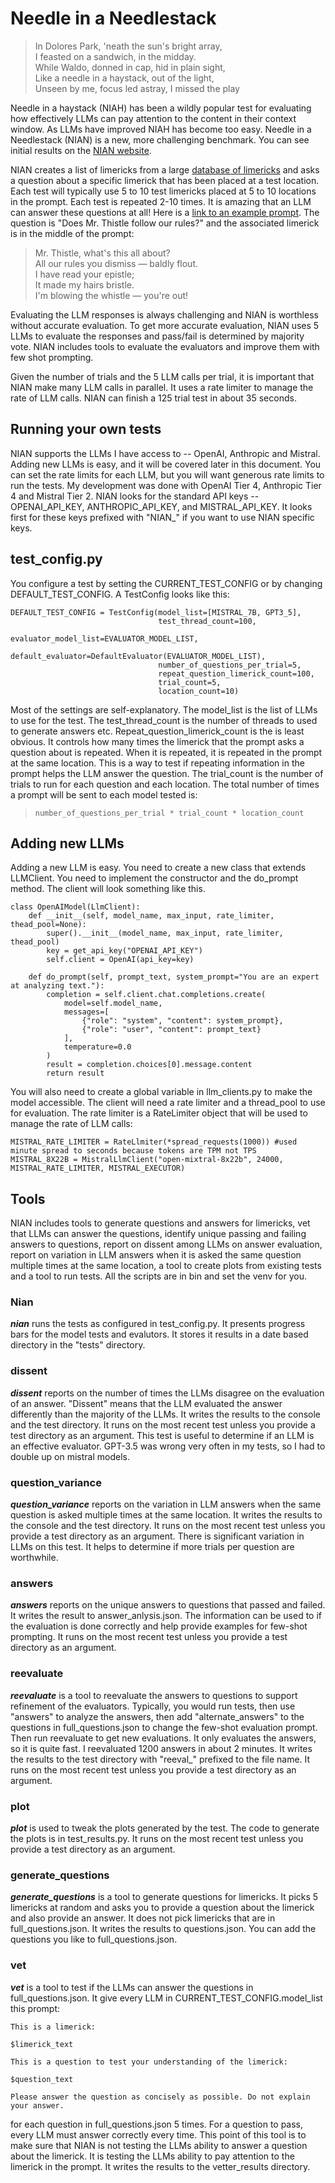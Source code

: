 # Needle in a Needlestack

> In Dolores Park, 'neath the sun's bright array,  
> I feasted on a sandwich, in the midday.  
> While Waldo, donned in cap, hid in plain sight,  
> Like a needle in a haystack, out of the light,  
> Unseen by me, focus led astray, I missed the play 
> 

Needle in a haystack (NIAH) has been a wildly popular test for evaluating how effectively LLMs can pay attention to 
the content in their context window.  As LLMs have improved NIAH has become too easy.  Needle in a Needlestack (NIAN)
is a new, more challenging benchmark.  You can see initial results on the [NIAN website](https://nian.llmonpy.ai).

NIAN creates a list of limericks from a large [database of limericks](https://zenodo.org/records/5722527) and asks a 
question about a specific limerick that has been placed at a test location. Each test will typically use 5 to 10
test limericks placed at 5 to 10 locations in the prompt.  Each test is repeated 2-10 times.  It is amazing that an 
LLM can answer these questions at all! Here is a [link to an example prompt](artifacts/sample_prompt.txt).  The
question is "Does Mr. Thistle follow our rules?" and the associated limerick is in the middle of the prompt:

> Mr. Thistle, what's this all about?  
> All our rules you dismiss — baldly flout.  
> I have read your epistle;  
> It made my hairs bristle.  
> I'm blowing the whistle — you're out!

Evaluating the LLM responses is always challenging and NIAN is worthless without accurate evaluation. To get more 
accurate evaluation, NIAN uses 5 LLMs to evaluate the responses and pass/fail is determined by majority vote.  NIAN 
includes tools to evaluate the evaluators and improve them with few shot prompting.

Given the number of trials and the 5 LLM calls per trial, it is important that NIAN make many LLM calls in parallel.
It uses a rate limiter to manage the rate of LLM calls.  NIAN can finish a 125 trial test in about 35 seconds.  

## Running your own tests
NIAN supports the LLMs I have access to -- OpenAI, Anthropic and Mistral.  Adding new LLMs is easy, and it will be
covered later in this document.  You can set the rate limits for each LLM, but you will want generous rate limits to
run the tests.  My development was done with OpenAI Tier 4, Anthropic Tier 4 and Mistral Tier 2.  NIAN looks for the
standard API keys -- OPENAI_API_KEY, ANTHROPIC_API_KEY, and MISTRAL_API_KEY.  It looks first for these keys prefixed 
with "NIAN_" if you want to use NIAN specific keys.

## test_config.py
You configure a test by setting the CURRENT_TEST_CONFIG or by changing DEFAULT_TEST_CONFIG. A TestConfig looks like this:

```
DEFAULT_TEST_CONFIG = TestConfig(model_list=[MISTRAL_7B, GPT3_5],
                                 test_thread_count=100,
                                 evaluator_model_list=EVALUATOR_MODEL_LIST,
                                 default_evaluator=DefaultEvaluator(EVALUATOR_MODEL_LIST),
                                 number_of_questions_per_trial=5,
                                 repeat_question_limerick_count=100,
                                 trial_count=5,
                                 location_count=10)
```
Most of the settings are self-explanatory.  The model_list is the list of LLMs to use for the test.  The 
test_thread_count is the number of threads to used to generate answers etc.  Repeat_question_limerick_count is the
is least obvious.  It controls how many times the limerick that the prompt asks a question about is repeated.  When it
is repeated, it is repeated in the prompt at the same location.  This is a way to test if repeating information in the
prompt helps the LLM answer the question.  The trial_count is the number of trials to run for each question and each 
location.  The total number of times a prompt will be sent to each model tested is:

> `number_of_questions_per_trial * trial_count * location_count `


## Adding new LLMs
Adding a new LLM is easy.  You need to create a new class that extends LLMClient.  You need to implement the constructor
and the do_prompt method.  The client will look something like this.

```
class OpenAIModel(LlmClient):
    def __init__(self, model_name, max_input, rate_limiter, thead_pool=None):
        super().__init__(model_name, max_input, rate_limiter, thead_pool)
        key = get_api_key("OPENAI_API_KEY")
        self.client = OpenAI(api_key=key)

    def do_prompt(self, prompt_text, system_prompt="You are an expert at analyzing text."):
        completion = self.client.chat.completions.create(
            model=self.model_name,
            messages=[
                {"role": "system", "content": system_prompt},
                {"role": "user", "content": prompt_text}
            ],
            temperature=0.0
        )
        result = completion.choices[0].message.content
        return result

```

You will also need to create a global variable in llm_clients.py to make the model accessible. The client will need
a rate limiter and a thread_pool to use for evaluation.  The rate limiter is a RateLimiter object that will be used to
manage the rate of LLM calls:

```
MISTRAL_RATE_LIMITER = RateLlmiter(*spread_requests(1000)) #used minute spread to seconds because tokens are TPM not TPS
MISTRAL_8X22B = MistralLlmClient("open-mixtral-8x22b", 24000, MISTRAL_RATE_LIMITER, MISTRAL_EXECUTOR)
```

## Tools
NIAN includes tools to generate questions and answers for limericks, vet that LLMs can answer the questions,
identify unique passing and failing answers to questions, report on dissent among LLMs on answer evaluation, report
on variation in LLM answers when it is asked the same question multiple times at the same location, a tool to 
create plots from existing tests and a tool to run tests.  All the scripts are in bin and set the venv for you.


### Nian
***nian*** runs the tests as configured in test_config.py.  It presents progress bars for the model tests and evalutors.
It stores it results in a date based directory in the "tests" directory.

### dissent
***dissent*** reports on the number of times the LLMs disagree on the evaluation of an answer.  "Dissent" means that the
LLM evaluated the answer differently than the majority of the LLMs.  It writes the results to the console and the
test directory.  It runs on the most recent test unless you provide a test directory as an argument. This test is useful
to determine if an LLM is an effective evaluator. GPT-3.5 was wrong very often in my tests, so I had to double up
on mistral models.

### question_variance
***question_variance*** reports on the variation in LLM answers when the same question is asked multiple times at the same
location.  It writes the results to the console and the test directory.  It runs on the most recent test unless you
provide a test directory as an argument.  There is significant variation in LLMs on this test. It helps to determine
if more trials per question are worthwhile.  

### answers
***answers*** reports on the unique answers to questions that passed and failed.  It writes the result to answer_anlysis.json.
The information can be used to if the evaluation is done correctly and help provide examples for few-shot prompting. It
runs on the most recent test unless you provide a test directory as an argument.

### reevaluate
***reevaluate*** is a tool to reevaluate the answers to questions to support refinement of the evaluators.  Typically, you would
run tests, then use "answers" to analyze the answers, then add "alternate_answers" to the questions in full_questions.json
to change the few-shot evaluation prompt.  Then run reevaluate to get new evaluations.  It only evaluates the answers, so
it is quite fast.  I reevaluated 1200 answers in about 2 minutes.  It writes the results to the test directory with
"reeval_" prefixed to the file name. It runs on the most recent test unless you provide a test directory as an argument.

### plot
***plot*** is used to tweak the plots generated by the test.  The code to generate the plots is in test_results.py.
It runs on the most recent test unless you provide a test directory as an argument.

### generate_questions
***generate_questions*** is a tool to generate questions for limericks.  It picks 5 limericks at random and asks you to
provide a question about the limerick and also provide an answer.  It does not pick limericks that are in full_questions.json.
It writes the results to questions.json.  You can add the questions you like to full_questions.json.

### vet
***vet*** is a tool to test if the LLMs can answer the questions in full_questions.json. It give every LLM in CURRENT_TEST_CONFIG.model_list
this prompt:

```
This is a limerick:

$limerick_text

This is a question to test your understanding of the limerick:

$question_text

Please answer the question as concisely as possible. Do not explain your answer.

```

for each question in full_questions.json 5 times.  For a question to pass, every LLM must answer correctly every time.
This point of this tool is to make sure that NIAN is not testing the LLMs ability to answer a question about the
limerick.  It is testing the LLMs ability to pay attention to the limerick in the prompt.  It writes the results to the
vetter_results directory.
